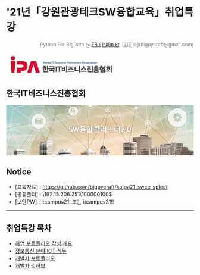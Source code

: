 #  '21년「강원관광테크SW융합교육」취업특강

<div align='right'><font size=2 color='gray'>Python For BigData @ <font color='blue'><a href='https://www.facebook.com/jskim.kr'>FB / jskim.kr</a></font>, [김진수](bigpycraft@gmail.com)</font></div>
<br>

<img src="./images/logo_koipa.png">

## 한국IT비즈니스진흥협회

<img src="./images/edu_introduce_01.png">

## Notice 
- [교육자료] : https://github.com/bigpycraft/koipa21_swce_splect
- [공유폴더] : \192.15.206.251\100000100$
- [보안PW] : itcampus21! 또는 itcampus21!!

<hr>

## 취업특강 목차
- [취업 포트폴리오 작성 개요][Lect-1]
- [정보통신 분야 ICT 직무][Lect-2]
- [개발자 포트폴리오][Lect-3]
- [개발자 깃허브][Lect-4]

[Lect-1]: ./special_lect/                  "Go Lect-1"
[Lect-2]: ./special_lect/                  "Go Lect-2"
[Lect-3]: ./special_lect/                  "Go Lect-3"
[Lect-4]: ./special_lect/                  "Go Lect-4"

